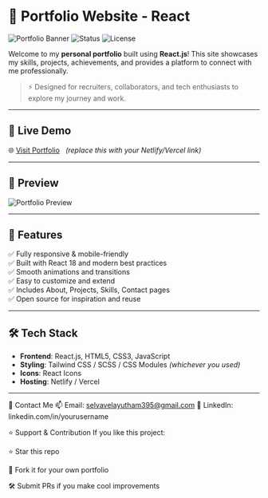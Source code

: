 # 🚀 Portfolio Website - React

![Portfolio Banner](https://img.shields.io/badge/React-18.2.0-blue?logo=react&logoColor=white) ![Status](https://img.shields.io/badge/Status-Live-green) ![License](https://img.shields.io/badge/License-MIT-yellow)

Welcome to my **personal portfolio** built using **React.js**! This site showcases my skills, projects, achievements, and provides a platform to connect with me professionally.

> ⚡ Designed for recruiters, collaborators, and tech enthusiasts to explore my journey and work.

---

## 🔗 Live Demo

🌐 [Visit Portfolio](https://selvaganesh19.github.io/Portfolio-React/) &nbsp; _(replace this with your Netlify/Vercel link)_

---

## 📸 Preview

![Portfolio Preview](<img width="1919" height="969" alt="image" src="https://github.com/user-attachments/assets/0fe2e632-fcab-40ed-9aaf-3f21029fe3a9" />)

---

## 📁 Features

✅ Fully responsive & mobile-friendly  
✅ Built with React 18 and modern best practices  
✅ Smooth animations and transitions  
✅ Easy to customize and extend  
✅ Includes About, Projects, Skills, Contact pages  
✅ Open source for inspiration and reuse

---

## 🛠️ Tech Stack

- **Frontend**: React.js, HTML5, CSS3, JavaScript
- **Styling**: Tailwind CSS / SCSS / CSS Modules *(whichever you used)*
- **Icons**: React Icons
- **Hosting**: Netlify / Vercel

---

📧 Contact Me
📫 Email: selvavelayutham395@gmail.com
💼 LinkedIn: linkedin.com/in/yourusername

⭐ Support & Contribution
If you like this project:

⭐ Star this repo

🍴 Fork it for your own portfolio

🛠️ Submit PRs if you make cool improvements


